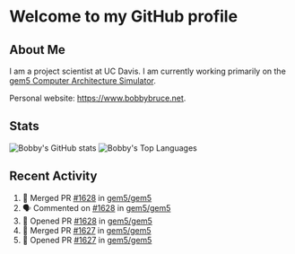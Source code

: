 # Welcome to my GitHub profile

## About Me

I am a project scientist at UC Davis. I am currently working primarily on the [gem5 Computer Architecture Simulator](https://github.com/gem5).

Personal website: <https://www.bobbybruce.net>.

## Stats

![Bobby's GitHub stats](https://github-readme-stats.vercel.app/api?username=bobbyrbruce&show_icons=true&theme=responsive&include_all_commits=true&count_private=true&show=reviews&disable_animations=true)
![Bobby's Top Languages ](https://github-readme-stats.vercel.app/api/top-langs/?username=bobbyrbruce&layout=compact&theme=responsive&count_private=true&langs_count=10&disable_animations=true)

## Recent Activity

<!--START_SECTION:activity-->
1. 🎉 Merged PR [#1628](https://github.com/gem5/gem5/pull/1628) in [gem5/gem5](https://github.com/gem5/gem5)
2. 🗣 Commented on [#1628](https://github.com/gem5/gem5/pull/1628#issuecomment-2393871948) in [gem5/gem5](https://github.com/gem5/gem5)
3. 💪 Opened PR [#1628](https://github.com/gem5/gem5/pull/1628) in [gem5/gem5](https://github.com/gem5/gem5)
4. 🎉 Merged PR [#1627](https://github.com/gem5/gem5/pull/1627) in [gem5/gem5](https://github.com/gem5/gem5)
5. 💪 Opened PR [#1627](https://github.com/gem5/gem5/pull/1627) in [gem5/gem5](https://github.com/gem5/gem5)
<!--END_SECTION:activity-->
